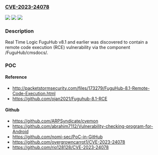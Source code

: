 ### [CVE-2023-24078](https://cve.mitre.org/cgi-bin/cvename.cgi?name=CVE-2023-24078)
![](https://img.shields.io/static/v1?label=Product&message=n%2Fa&color=blue)
![](https://img.shields.io/static/v1?label=Version&message=n%2Fa&color=blue)
![](https://img.shields.io/static/v1?label=Vulnerability&message=n%2Fa&color=brighgreen)

### Description

Real Time Logic FuguHub v8.1 and earlier was discovered to contain a remote code execution (RCE) vulnerability via the component /FuguHub/cmsdocs/.

### POC

#### Reference
- http://packetstormsecurity.com/files/173279/FuguHub-8.1-Remote-Code-Execution.html
- https://github.com/ojan2021/Fuguhub-8.1-RCE

#### Github
- https://github.com/ARPSyndicate/cvemon
- https://github.com/abrahim7112/Vulnerability-checking-program-for-Android
- https://github.com/nomi-sec/PoC-in-GitHub
- https://github.com/overgrowncarrot1/CVE-2023-24078
- https://github.com/rio128128/CVE-2023-24078

